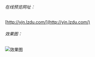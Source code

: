 ###### 在线预览网址：
[http://yjn.lzdu.com/](http://yjn.lzdu.com/)
###### 效果图：
![效果图](http://yjn.lzdu.com/static/img/logo.png)
